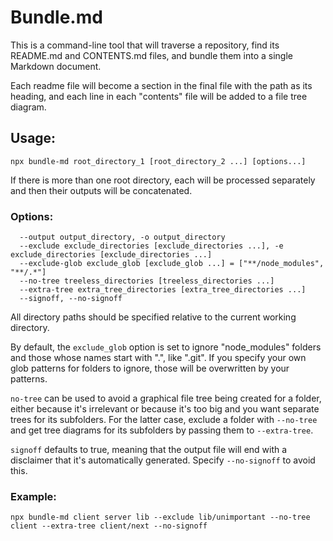 # Bundle.md

This is a command-line tool that will traverse a repository, find its README.md and CONTENTS.md files, and bundle them into a single Markdown document.

Each readme file will become a section in the final file with the path as its heading, and each line in each "contents" file will be added to a file tree diagram.

## Usage:

```
npx bundle-md root_directory_1 [root_directory_2 ...] [options...]
```

If there is more than one root directory, each will be processed separately and then their outputs will be concatenated.

### Options:

```
  --output output_directory, -o output_directory
  --exclude exclude_directories [exclude_directories ...], -e exclude_directories [exclude_directories ...]
  --exclude-glob exclude_glob [exclude_glob ...] = ["**/node_modules", "**/.*"]
  --no-tree treeless_directories [treeless_directories ...]
  --extra-tree extra_tree_directories [extra_tree_directories ...]
  --signoff, --no-signoff
```

All directory paths should be specified relative to the current working directory.

By default, the `exclude_glob` option is set to ignore "node_modules" folders and those whose names start with ".", like ".git". If you specify your own glob patterns for folders to ignore, those will be overwritten by your patterns.

`no-tree` can be used to avoid a graphical file tree being created for a folder, either because it's irrelevant or because it's too big and you want separate trees for its subfolders. For the latter case, exclude a folder with `--no-tree` and get tree diagrams for its subfolders by passing them to `--extra-tree`.

`signoff` defaults to true, meaning that the output file will end with a disclaimer that it's automatically generated. Specify `--no-signoff` to avoid this.

### Example:

```
npx bundle-md client server lib --exclude lib/unimportant --no-tree client --extra-tree client/next --no-signoff
```
